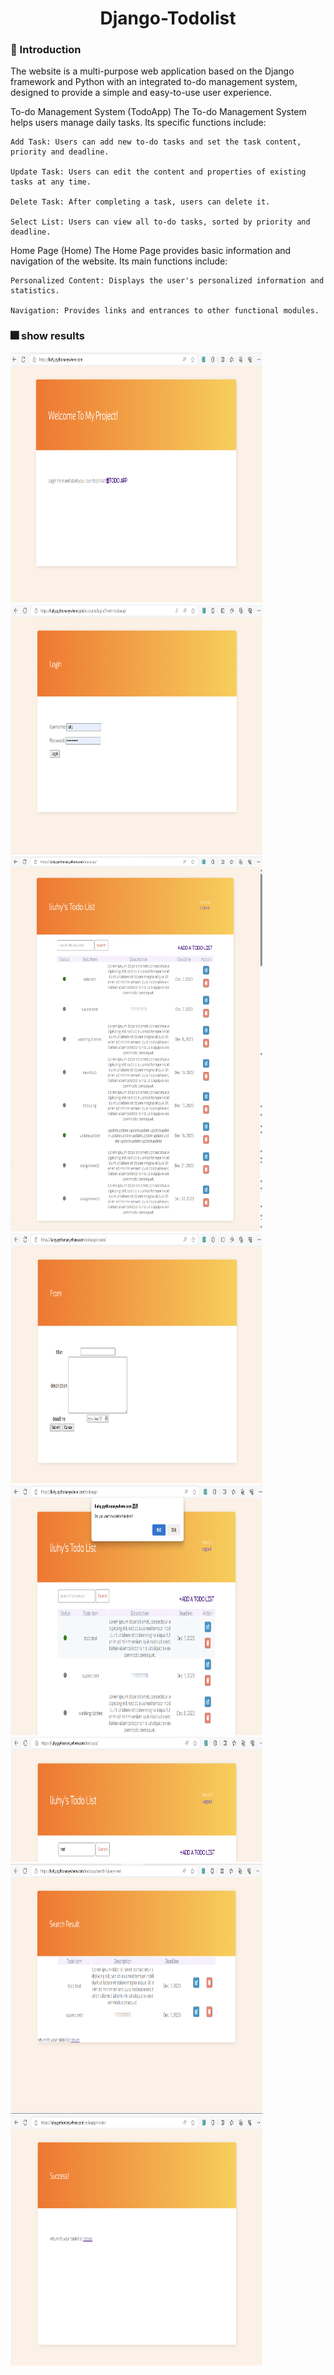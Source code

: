 <h1 align="center">Django-Todolist</h1>

### :page_facing_up: Introduction

The website is a multi-purpose web application based on the Django framework and Python with an integrated to-do management system, designed to provide a simple and easy-to-use user experience.



To-do Management System (TodoApp)
The To-do Management System helps users manage daily tasks. Its specific functions include:

    Add Task: Users can add new to-do tasks and set the task content, priority and deadline.

    Update Task: Users can edit the content and properties of existing tasks at any time.

    Delete Task: After completing a task, users can delete it.

    Select List: Users can view all to-do tasks, sorted by priority and deadline.

Home Page (Home)
The Home Page provides basic information and navigation of the website. Its main functions include:

    Personalized Content: Displays the user's personalized information and statistics.

    Navigation: Provides links and entrances to other functional modules.

### :fireworks: show results

<img src="images/1homepage.png" width="80%" height="400">
<img src="images/2todoapp-login.png" width="80%" height="400">
<img src="images/3todoapp.png" width="80%" height="600">
<img src="images/4add&update.png" width="80%" height="400">
<img src="images/5delete.png" width="80%" height="400">
<img src="images/6search1.png" width="80%" height="200">
<img src="images/7search2.png" width="80%" height="400">
<img src="images/8successpage.png" width="80%" height="400">
